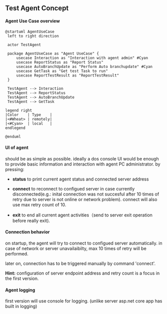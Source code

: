 
## Test Agent Concept

#### Agent Use Case overview

``` plantuml
@startuml AgentUseCase
 left to right direction

 actor TestAgent

 package AgentUseCase as "Agent UseCase" {
     usecase Interaction as "Interaction with agent admin" #Cyan
     usecase ReportStatus as "Report Status"
     usecase AutoBranchUpdate as "Perform Auto branchupdate" #Cyan    
     usecase GetTask as "Get test Task to run"
     usecase ReportTestResult as "ReportTestResult"
 }

 TestAgent --> Interaction
 TestAgent --> ReportStatus
 TestAgent --> AutoBranchUpdate
 TestAgent --> GetTask

legend right
|Color    | Type    |
|<#Wheat> | remotely|
|<#Cyan>  | local   |
endlegend

@enduml
 ```

#### UI of agent

should be as simple as possible. ideally a dos console UI would be enough to provide basic information and interaction with agent PC administrator.
by pressing:
* **status** to print current agent status and connected server address

* **connect** to reconnect to configued server in case currently disconnected(e.g.: inital connection was not succesful after 10 times of retry due to server is not online or network problem). connect will also use max retry count of 10.

* **exit** to end all current agent activities（send to server exit operation before really exit).

#### Connection behavior

on startup, the agent will try to connect to configued server automatically.
in case of network or server unavailaibilty, max 10 times of retry will be performed.

later on, connection has to be triggered manually by command 'connect'.

**Hint:**
configuration of server endpoint address and retry count is a focus in the first version.


#### Agent logging
first version will use console for logging.
(unlike server asp.net core app has built in logging)